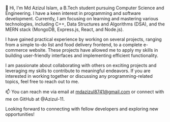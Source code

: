 👋 Hi, I'm Md Azizul Islam, a B.Tech student pursuing Computer Science and Engineering. I have a keen interest in programming and software development. Currently, I am focusing on learning and mastering various technologies, including C++, Data Structures and Algorithms (DSA), and the MERN stack (MongoDB, Express.js, React, and Node.js).

I have gained practical experience by working on several projects, ranging from a simple to-do list and food delivery frontend, to a complete e-commerce website. These projects have allowed me to apply my skills in building user-friendly interfaces and implementing efficient functionality.

I am passionate about collaborating with others on exciting projects and leveraging my skills to contribute to meaningful endeavors. If you are interested in working together or discussing any programming-related topics, feel free to reach out to me.

📫 You can reach me via email at mdazizul8741@gmail.com or connect with me on GitHub at @Azizul-11.

Looking forward to connecting with fellow developers and exploring new opportunities!
